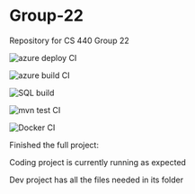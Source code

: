 # Group-22
Repository for CS 440 Group 22

![azure deploy CI](https://github.com/cs-440-at-uic/Group-22-Spring-2020/workflows/azure%20deploy%20CI/badge.svg)

![azure build CI](https://github.com/cs-440-at-uic/Group-22-Spring-2020/workflows/azure%20build%20CI/badge.svg)

![SQL build](https://github.com/cs-440-at-uic/Group-22-Spring-2020/workflows/SQL%20build/badge.svg)

![mvn test CI](https://github.com/cs-440-at-uic/Group-22-Spring-2020/workflows/mvn%20test%20CI/badge.svg)

![Docker CI](https://github.com/cs-440-at-uic/Group-22-Spring-2020/workflows/Docker%20CI/badge.svg)

Finished the full project:

Coding project is currently running as expected

Dev project has all the files needed in its folder
